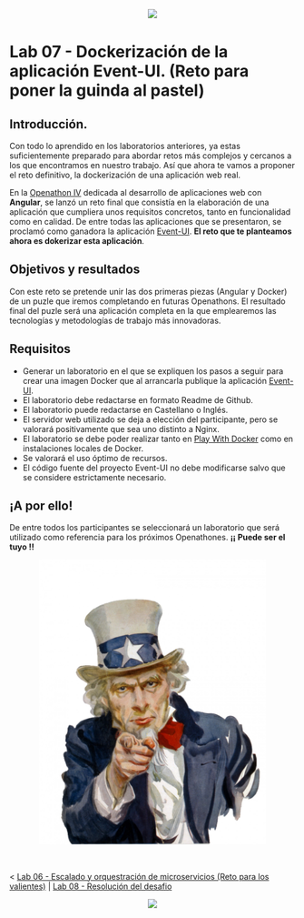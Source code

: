 <p align="center">
    <img src="../resources/header.png">
</p>

# Lab 07 -  Dockerización de la aplicación Event-UI. (Reto para poner la guinda al pastel)

## Introducción.

Con todo lo aprendido en los laboratorios anteriores, ya estas suficientemente preparado para abordar retos más complejos y cercanos a los que encontramos en nuestro trabajo. Así que ahora te vamos a proponer el reto definitivo, la dockerización de una aplicación web real. 

En la [Openathon IV](https://github.com/Accenture/openathon-2019-angular) dedicada al desarrollo de aplicaciones web con **Angular**, se lanzó un reto final que consistía en la elaboración de una aplicación que cumpliera unos requisitos concretos, tanto en funcionalidad como en calidad. De entre todas las aplicaciones que se presentaron, se proclamó como ganadora la aplicación [Event-UI](https://github.com/pacobull/event-ui). **El reto que te planteamos ahora es dokerizar esta aplicación**.

## Objetivos y resultados

Con este reto se pretende unir las dos primeras piezas (Angular y Docker) de un puzle que iremos completando en futuras Openathons. El resultado final del puzle será una aplicación completa en la que emplearemos las tecnologías y metodologías de trabajo más innovadoras.

## Requisitos

- Generar un laboratorio en el que se expliquen los pasos a seguir para crear una imagen Docker que al arrancarla publique la aplicación [Event-UI](https://github.com/pacobull/event-ui).
- El laboratorio debe redactarse en formato Readme de Github.
- El laboratorio puede redactarse en Castellano o Inglés.
- El servidor web utilizado se deja a elección del participante, pero se valorará positivamente que sea uno distinto a Nginx.
- El laboratorio se debe poder realizar tanto en [Play With Docker](https://labs.play-with-docker.com/) como en instalaciones locales de Docker.
- Se valorará el uso óptimo de recursos.
- El código fuente del proyecto Event-UI no debe modificarse salvo que se considere estrictamente necesario.

## ¡A por ello! 

De entre todos los participantes se seleccionará un laboratorio que será utilizado como referencia para los próximos Openathones. **¡¡ Puede ser el tuyo !!**

<p align="center">
    <img src="./resources/uncle-sam-wants-you.jpg" width="400">
</p>

<br>

< [Lab 06 - Escalado y orquestración de microservicios (Reto para los valientes)](../lab-06) | [Lab 08 - Resolución del desafio](../lab-08) 

<p align="center">
    <img src="../resources/header.png">
</p>

